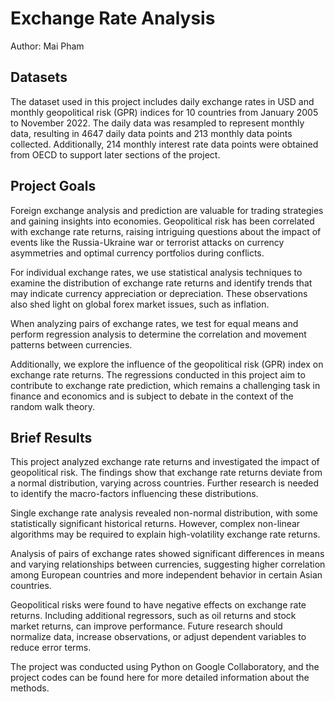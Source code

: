 # Exchange Rate Analysis
Author: Mai Pham

## Datasets
The dataset used in this project includes daily exchange rates in USD and monthly geopolitical risk (GPR) indices for 10 countries from January 2005 to November 2022. The daily data was resampled to represent monthly data, resulting in 4647 daily data points and 213 monthly data points collected. Additionally, 214 monthly interest rate data points were obtained from OECD to support later sections of the project.

## Project Goals
Foreign exchange analysis and prediction are valuable for trading strategies and gaining insights into economies. Geopolitical risk has been correlated with exchange rate returns, raising intriguing questions about the impact of events like the Russia-Ukraine war or terrorist attacks on currency asymmetries and optimal currency portfolios during conflicts.

For individual exchange rates, we use statistical analysis techniques to examine the distribution of exchange rate returns and identify trends that may indicate currency appreciation or depreciation. These observations also shed light on global forex market issues, such as inflation.

When analyzing pairs of exchange rates, we test for equal means and perform regression analysis to determine the correlation and movement patterns between currencies.

Additionally, we explore the influence of the geopolitical risk (GPR) index on exchange rate returns. The regressions conducted in this project aim to contribute to exchange rate prediction, which remains a challenging task in finance and economics and is subject to debate in the context of the random walk theory.

## Brief Results
This project analyzed exchange rate returns and investigated the impact of geopolitical risk. The findings show that exchange rate returns deviate from a normal distribution, varying across countries. Further research is needed to identify the macro-factors influencing these distributions.

Single exchange rate analysis revealed non-normal distribution, with some statistically significant historical returns. However, complex non-linear algorithms may be required to explain high-volatility exchange rate returns.

Analysis of pairs of exchange rates showed significant differences in means and varying relationships between currencies, suggesting higher correlation among European countries and more independent behavior in certain Asian countries.

Geopolitical risks were found to have negative effects on exchange rate returns. Including additional regressors, such as oil returns and stock market returns, can improve performance. Future research should normalize data, increase observations, or adjust dependent variables to reduce error terms.

The project was conducted using Python on Google Collaboratory, and the project codes can be found here for more detailed information about the methods.